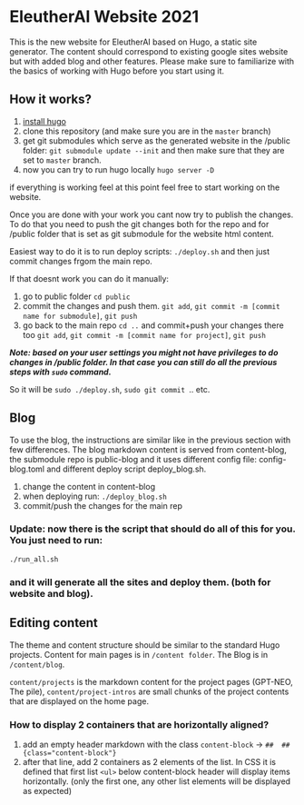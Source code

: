 # EleutherAI Website 2021

This is the new website for EleutherAI based on Hugo, a static site generator. The content should correspond to existing google sites website but with added blog and other features. Please make sure to familiarize with the basics of working with Hugo before you start using it.


## How it works?
1. [install hugo](https://gohugo.io/getting-started/installing/)
2. clone this repository (and make sure you are in the `master` branch)
3. get git submodules which serve as the generated website in the /public folder: `git submodule update --init` and then make sure that they are set to `master` branch.
4. now you can try to run hugo locally `hugo server -D`

if everything is working feel at this point feel free to start working on the website. 

Once you are done with your work you cant now try to  publish the changes. To do that you need to push the git changes both for the repo and for /public folder that is set as git submodule for the website html content.

Easiest way to do it is to run deploy scripts:
`./deploy.sh` and then just commit changes frgom the main repo.

If that doesnt work you can do it manually:

1. go to public folder `cd public`
2. commit the changes and push them. `git add`, `git commit -m [commit name for submodule]`, `git push`
3. go back to the main repo `cd ..` and commit+push your changes there too `git add`, `git commit -m [commit name for project]`, `git push`

***Note: based on your user settings you might not have privileges to do changes in /public folder. In that case you can still do all the previous steps with `sudo` command.***

So it will be `sudo ./deploy.sh`, `sudo git commit `.. etc.

## Blog
To use the blog, the instructions are similar like in the previous section with few differences. The blog markdown content is served from content-blog, the submodule repo is public-blog and it uses different config file: config-blog.toml and different deploy script deploy_blog.sh.

1. change the content in content-blog
2. when deploying run: `./deploy_blog.sh`
3. commit/push the changes for the main rep

### Update: now there is the script that should do all of this for you. You just need to run:

`./run_all.sh`

### and it will generate all the sites and deploy them. (both for website and blog).

## Editing content
The theme and content structure should be similar to the standard Hugo projects. Content for main pages is in `/content folder`. The Blog is in `/content/blog`. 

`content/projects` is the markdown content for the project pages (GPT-NEO, The pile), `content/project-intros` are small chunks of the project contents that are displayed on the home page.

### How to display 2 containers that are horizontally aligned?

1. add an empty header markdown with the class `content-block` -> `##  ## {class="content-block"}`
2. after that line, add 2 containers as 2 elements of the list. In CSS it is defined that first list `<ul>` below content-block header will display items horizontally. (only the first one, any other list elements will be displayed as expected)
